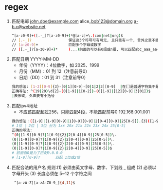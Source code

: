 # regex
1. 匹配电邮 john.doe@example.com  alice\_bob123@domain.org  a-b.c@website.net
    ```bash
    ^[a-z0-9]+([.-_]?[a-z0-9]+)*@[a-z]+\.(com|net|org)$
    // [.-_]?                 保证这3个符号可有可无, 且只能有一个, 言外之意不能连续
    // [a-z0-9]+              匹配多个字母或数字
    // ([.-_]?[a-z0-9]+)*     (...)前面的可以有0组或n组, 可以匹配abc_aaa_aa-90
    ```
2. 匹配日期 YYYY-MM-DD
    * 年份（YYYY）：4位数字，如 2025、1999
    * 月份（MM）：01 到 12（注意前导0）
    * 日期（DD）：01 到 31（注意前导0）
    ```bash
    我的想法: [1-2][0-9]{3}-[0|1][0-9]-[0|1|2|3][0-9]  |在[]是普通字符集不是或的意思
    正确写法: ^(19|20)\d{2}-(0[1-9]|1[0-2])-(0[1-9]|[12][0-9]|3[01])$
    |表示或, 外面要有小括号
    ```
3. 匹配ipv4地址
    * 不应该匹配超过256，只能匹配4段，不能匹配前导0  192.168.001.001
    ```bash
    我的想法：([1-9]|[1-9][0-9]|1[0-9][0-9]|2[0-4][0-9]|25[0-5]).{3}([1-9]|[1-9][0-9]|1[0-9][0-9]|2[0-4][0-9]|25[0-5])
    # 1位 | 2位 | 3位 分为 1xx 20x 21x 22x 23x 24x 25[0-5] 
    正确的写法:
    ^(0|[1-9][0-9]?|1[0-9]{2}|2[0-4][0-9]|25[0-5])\.
    (0|[1-9][0-9]?|1[0-9]{2}|2[0-4][0-9]|25[0-5])\.
    (0|[1-9][0-9]?|1[0-9]{2}|2[0-4][0-9]|25[0-5])\.
    (0|[1-9][0-9]?|1[0-9]{2}|2[0-4][0-9]|25[0-5])$
    # 前面有0是为了匹配0.0.0.0
    # [1-9][0-9]?       匹配 1位或2位
    ```
4. 匹配合法的用户名
   规则:(1) 必须由英文字母、数字、下划线 _ 组成
        (2) 必须以字母开头
        (3) 长度必须在 5~12 个字符之间
    ```bash
     ^[a-zA-Z][a-zA-Z0-9_]{4,11}$
    ```